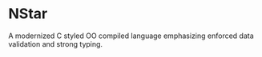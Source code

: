 # NStar
A modernized C styled OO compiled language emphasizing enforced data validation and strong typing.
